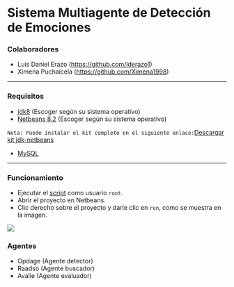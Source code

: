 # Sistema Multiagente de Detección de Emociones
### Colaboradores
  * Luis Daniel Erazo (https://github.com/lderazo1)
  * Ximena Puchaicela (https://github.com/Ximena1998)

---------------------------------

### Requisitos
 * [jdk8](https://www.oracle.com/java/technologies/javase/javase-jdk8-downloads.html) (Escoger según su sistema operativo) 
 * [Netbeans 8.2](https://netbeans.org/downloads/old/8.2/) (Escoger según su sistema operativo)

  ```Nota: Puede instalar el kit completo en el siguiente enlace:```[Descargar kit jdk-netbeans](https://www.oracle.com/technetwork/es/java/javase/downloads/jdk-netbeans-jsp-3413139-esa.html)
  
 * [MySQL](https://www.mysql.com/)

---------------------------------

### Funcionamiento
 * Ejecutar el [script](https://github.com/CarlosCastillo10/SMA-Emociones/blob/main/script-sma-emotions.sql) como usuario ```root```.
 * Abrir el proyecto en Netbeans.
 * Clic derecho sobre el proyecto y darle clic en ```run```, como se muestra en la imágen.
 
 ![](https://github.com/CarlosCastillo10/SMA-Emociones/blob/main/execute.png)
 

### Agentes
* Opdage (Agente detector)
* Raadso (Agente buscador)
* Avalie (Agente evaluador)

